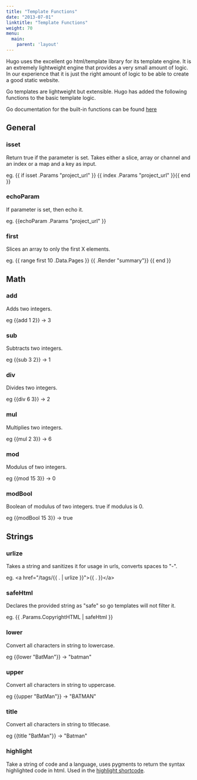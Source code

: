 ```yaml
---
title: "Template Functions"
date: "2013-07-01"
linktitle: "Template Functions"
weight: 70
menu:
  main:
    parent: 'layout'
---
```


Hugo uses the excellent go html/template library for its template engine.
It is an extremely lightweight engine that provides a very small amount of
logic. In our experience that it is just the right amount of logic to be able
to create a good static website.

Go templates are lightweight but extensible. Hugo has added the following
functions to the basic template logic.

Go documentation for the built-in functions can be found [here](http://golang.org/pkg/text/template/)

## General

### isset
Return true if the parameter is set.
Takes either a slice, array or channel and an index or a map and a key as input.

eg. {{ if isset .Params "project_url" }} {{ index .Params "project_url" }}{{ end }}

### echoParam
If parameter is set, then echo it.

eg. {{echoParam .Params "project_url" }}

### first
Slices an array to only the first X elements.

eg.
    {{ range first 10 .Data.Pages }}
        {{ .Render "summary"}}
    {{ end }}


## Math

### add
Adds two integers.

eg {{add 1 2}} -> 3

### sub
Subtracts two integers.

eg {{sub 3 2}} -> 1

### div
Divides two integers.

eg {{div 6 3}} -> 2

### mul
Multiplies two integers.

eg {{mul 2 3}} -> 6

### mod
Modulus of two integers.

eg {{mod 15 3}} -> 0

### modBool
Boolean of modulus of two integers.
true if modulus is 0.

eg {{modBool 15 3}} -> true

## Strings

### urlize
Takes a string and sanitizes it for usage in urls, converts spaces to "-".

eg. &lt;a href="/tags/{{ . | urlize }}"&gt;{{ . }}&lt;/a&gt;

### safeHtml
Declares the provided string as "safe" so go templates will not filter it.

eg. {{ .Params.CopyrightHTML | safeHtml }}

### lower
Convert all characters in string to lowercase.

eg {{lower "BatMan"}} -> "batman"

### upper
Convert all characters in string to uppercase.

eg {{upper "BatMan"}} -> "BATMAN"

### title
Convert all characters in string to titlecase.

eg {{title "BatMan"}} -> "Batman"

### highlight
Take a string of code and a language, uses pygments to return the syntax
highlighted code in html. Used in the [highlight shortcode](/extras/highlight).
